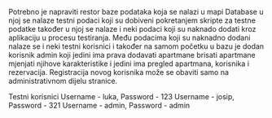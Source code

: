 Potrebno je napraviti restor baze podataka koja se nalazi u mapi Database u njoj se nalaze testni podaci koji su dobiveni pokretanjem skripte za testne podatke također u njoj se nalaze i neki podaci koji su naknado dodati kroz aplikaciju u procesu testiranja. Među podacima koji su naknadno dodani nalaze se i neki testni korisnici i također na samom početku u bazu je dodan korisnik admin koji jedini ima prava dodavati apartmane brisati apartmane mjenjati njihove karakteristike i jedini ima pregled apartmana, korisnika i rezervacija. Registracija novog korisnika može se obaviti samo na administrativnom dijelu stranice.

Testni korisnici Username - luka, Password - 123 Username - josip, Password - 321 Username - admin, Password - admin
